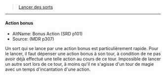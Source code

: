 ﻿---
!Generic
Id: spellcasting_hd.md#action-bonus
ParentLink: spellcasting_hd.md#lancer-des-sorts
Name: Action bonus
ParentName: Lancer des sorts
NameLevel: 4
AltName: Bonus Action (SRD p101)
Source: (MDR p307)
Attributes: {}
---
> [Lancer des sorts](hd_spellcasting.md)

---

#### Action bonus

- AltName: Bonus Action (SRD p101)
- Source: (MDR p307)

Un sort qui se lance par une action bonus est particulièrement rapide. Pour le lancer, il faut dépenser une action bonus à son tour, à condition de ne pas avoir déjà effectué une telle action au cours de ce tour. Impossible de lancer un autre sort lors de ce tour, à moins qu'il ne s'agisse d'un tour de magie avec un temps d'incantation d'une action.

